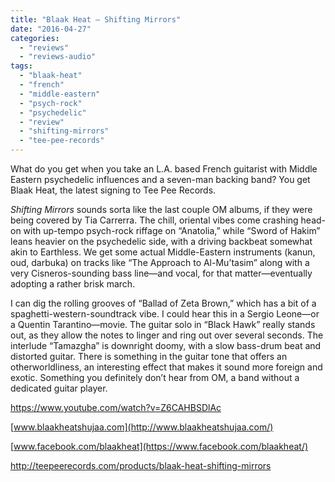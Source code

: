 ```yaml
---
title: "Blaak Heat – Shifting Mirrors"
date: "2016-04-27"
categories: 
  - "reviews"
  - "reviews-audio"
tags: 
  - "blaak-heat"
  - "french"
  - "middle-eastern"
  - "psych-rock"
  - "psychedelic"
  - "review"
  - "shifting-mirrors"
  - "tee-pee-records"
---
```


What do you get when you take an L.A. based French guitarist with Middle Eastern psychedelic influences and a seven-man backing band? You get Blaak Heat, the latest signing to Tee Pee Records.

_Shifting Mirrors_ sounds sorta like the last couple OM albums, if they were being covered by Tia Carrerra. The chill, oriental vibes come crashing head-on with up-tempo psych-rock riffage on “Anatolia,” while “Sword of Hakim” leans heavier on the psychedelic side, with a driving backbeat somewhat akin to Earthless. We get some actual Middle-Eastern instruments (kanun, oud, darbuka) on tracks like “The Approach to Al-Mu’tasim” along with a very Cisneros-sounding bass line—and vocal, for that matter—eventually adopting a rather brisk march.

I can dig the rolling grooves of “Ballad of Zeta Brown,” which has a bit of a spaghetti-western-soundtrack vibe. I could hear this in a Sergio Leone—or a Quentin Tarantino—movie. The guitar solo in “Black Hawk” really stands out, as they allow the notes to linger and ring out over several seconds. The interlude “Tamazgha” is downright doomy, with a slow bass-drum beat and distorted guitar. There is something in the guitar tone that offers an otherworldliness, an interesting effect that makes it sound more foreign and exotic. Something you definitely don’t hear from OM, a band without a dedicated guitar player.

https://www.youtube.com/watch?v=Z6CAHBSDlAc

[www.blaakheatshujaa.com](http://www.blaakheatshujaa.com/)

[www.facebook.com/blaakheat](https://www.facebook.com/blaakheat/)

http://teepeerecords.com/products/blaak-heat-shifting-mirrors
